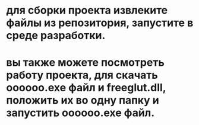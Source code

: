 # для сборки проекта извлеките файлы из репозитория, запустите в среде разработки. 
# вы также можете посмотреть работу проекта, для скачать oooooo.exe файл и freeglut.dll, положить их во одну папку и запустить oooooo.exe файл.

